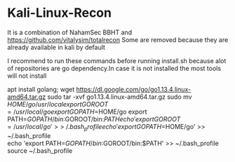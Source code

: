 # Kali-Linux-Recon
It is a combination of NahamSec BBHT and https://github.com/vitalysim/totalrecon
Some are removed because they are already available in kali by default

I recommend to run these commands before running install.sh because alot of repositories are go dependency.In case it is not installed the most tools will not install


apt install golang;
wget https://dl.google.com/go/go1.13.4.linux-amd64.tar.gz
sudo tar -xvf go1.13.4.linux-amd64.tar.gz
sudo mv $HOME/go /usr/local
export GOROOT=/usr/local/go
export GOPATH=$HOME/go
export PATH=$GOPATH/bin:$GOROOT/bin:$PATH
echo 'export GOROOT=/usr/local/go' >> ~/.bash_profile
echo 'export GOPATH=$HOME/go'	>> ~/.bash_profile			
echo 'export PATH=$GOPATH/bin:$GOROOT/bin:$PATH' >> ~/.bash_profile	
source ~/.bash_profile
